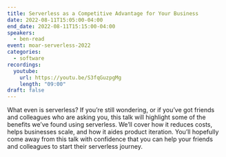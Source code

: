 ```yaml
---
title: Serverless as a Competitive Advantage for Your Business
date: 2022-08-11T15:05:00-04:00
end_date: 2022-08-11T15:15:00-04:00
speakers:
  - ben-read
event: moar-serverless-2022
categories:
  - software
recordings:
  youtube:
    url: https://youtu.be/S3fqGuzpgMg
    length: "09:00"
draft: false
---
```


What even is serverless? If you’re still wondering, or if you’ve got friends and colleagues who are asking you, this talk will highlight some of the benefits we’ve found using serverless. We’ll cover how it reduces costs, helps businesses scale, and how it aides product iteration. You’ll hopefully come away from this talk with confidence that you can help your friends and colleagues to start their serverless journey.
